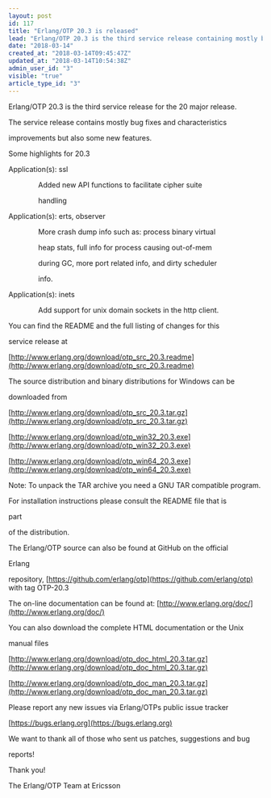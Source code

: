 ```yaml
---
layout: post
id: 117
title: "Erlang/OTP 20.3 is released"
lead: "Erlang/OTP 20.3 is the third service release containing mostly bug fixes and characteristics improvements but also a few features."
date: "2018-03-14"
created_at: "2018-03-14T09:45:47Z"
updated_at: "2018-03-14T10:54:38Z"
admin_user_id: "3"
visible: "true"
article_type_id: "3"
---
```


Erlang/OTP 20.3 is the third service release for the 20 major release.

The service release contains mostly bug fixes and characteristics

improvements but also some new features.

Some highlights for 20.3

Application(s): ssl

               Added new API functions to facilitate cipher suite

               handling

Application(s): erts, observer

               More crash dump info such as: process binary virtual

               heap stats, full info for process causing out-of-mem

               during GC, more port related info, and dirty scheduler

               info.

Application(s): inets

               Add support for unix domain sockets in the http client.

You can find the README and the full listing of changes for this

service release at

[http://www.erlang.org/download/otp_src_20.3.readme](http://www.erlang.org/download/otp_src_20.3.readme)

The source distribution and binary distributions for Windows can be

downloaded from

[http://www.erlang.org/download/otp_src_20.3.tar.gz](http://www.erlang.org/download/otp_src_20.3.tar.gz)

[http://www.erlang.org/download/otp_win32_20.3.exe](http://www.erlang.org/download/otp_win32_20.3.exe)

[http://www.erlang.org/download/otp_win64_20.3.exe](http://www.erlang.org/download/otp_win64_20.3.exe)

Note: To unpack the TAR archive you need a GNU TAR compatible program.

For installation instructions please consult the README file that is

part

of the distribution.

The Erlang/OTP source can also be found at GitHub on the official

Erlang

repository, [https://github.com/erlang/otp](https://github.com/erlang/otp) with tag OTP-20.3

The on-line documentation can be found at: [http://www.erlang.org/doc/](http://www.erlang.org/doc/)

You can also download the complete HTML documentation or the Unix

manual files

[http://www.erlang.org/download/otp_doc_html_20.3.tar.gz](http://www.erlang.org/download/otp_doc_html_20.3.tar.gz)

[http://www.erlang.org/download/otp_doc_man_20.3.tar.gz](http://www.erlang.org/download/otp_doc_man_20.3.tar.gz)

Please report any new issues via Erlang/OTPs public issue tracker

[https://bugs.erlang.org](https://bugs.erlang.org)

We want to thank all of those who sent us patches, suggestions and bug

reports!

Thank you!

The Erlang/OTP Team at Ericsson
